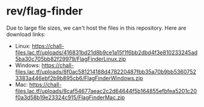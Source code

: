 # rev/flag-finder
Due to large file sizes, we can't host the files in this repository. Here are download links:
- Linux: https://chall-files.lac.tf/uploads/416831bd21d8b9ce1a15f1f6bb2dbd4f3e810233245ad5ba30c705bb82f29979/FlagFinderLinux.zip
- Windows: https://chall-files.lac.tf/uploads/8f0ac581214188d478220487fbb35a70b9bb53607523383a446ebf2b9b895cb6/FlagFinderWindows.zip
- Mac: https://chall-files.lac.tf/uploads/8caf54677aeac2c2d64644f5b164855efbfea5201c20f0a3d58b19e23324c915/FlagFinderMac.zip
